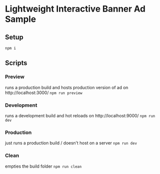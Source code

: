 # Lightweight Interactive Banner Ad Sample

## Setup
`npm i`

## Scripts
### Preview
runs a production build and hosts production version of ad on http://localhost:3000/
`npm run preview`

### Development
runs a development build and hot reloads on http://localhost:9000/
`npm run dev`

### Production
just runs a production build / doesn't host on a server
`npm run dev`

### Clean
empties the build folder
`npm run clean`

